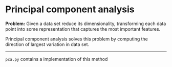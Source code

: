 # Principal component analysis

**Problem:** Given a data set reduce its dimensionality, transforming each data point into some representation that captures the most important features.  

Principal component analysis solves this problem by computing the direction of largest variation in data set.

---
`pca.py` contains a implementation of this method
